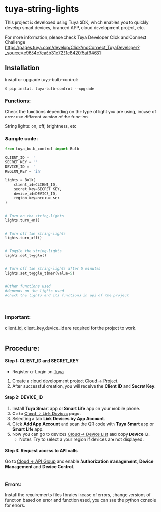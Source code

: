 # tuya-string-lights #

This project is developed using Tuya SDK, which enables you to quickly develop smart devices, branded APP, cloud development project, etc.

For more information, please check Tuya Developer Click and Connect Challenge https://pages.tuya.com/develop/ClickAndConnect_TuyaDeveloper?_source=e9684c7ca6b31e7221c8420f5af94631


## Installation
Install or upgrade tuya-bulb-control:
```
$ pip install tuya-bulb-control --upgrade
```

<h3>Functions:</h3>
Check the functions depending on the type of light you are using, incase of error use different version of the function <br>

String lights: on, off, brightness, etc
<br>


<h3>Sample code:</h3>

```Python
from tuya_bulb_control import Bulb

CLIENT_ID = ''
SECRET_KEY = ''
DEVICE_ID = ''
REGION_KEY = 'in'

lights = Bulb(
    client_id=CLIENT_ID,
    secret_key=SECRET_KEY,
    device_id=DEVICE_ID,
    region_key=REGION_KEY
)


# Turn on the string-lights
lights.turn_on()


# Turn off the string-lights
lights.turn_off()


# Toggle the string-lights
lights.set_toggle()


# Turn off the string-lights after 5 minutes
lights.set_toggle_timer(value=5)


#Other functions used
#depends on the lights used
#check the lights and its functions in api of the project
```

<br>

<h3>Important:</h3>
client_id, client_key,device_id are required for the project to work.
<br>
<br>

## Procedure:
#### Step 1: CLIENT_ID and SECRET_KEY
- Register or Login on <a href="https://auth.tuya.com" target="_blanck">Tuya</a>.
1. Create a cloud development project <a href="https://iot.tuya.com/cloud" target="_blanck">Cloud -> Project</a>.
2. After successful creation, you will receive the **Client ID** and **Secret Key**.


#### Step 2: DEVICE_ID
1. Install **Tuya Smart** app or **Smart Life** app on your mobile phone.
2. Go to <a href="https://iot.tuya.com/cloud/appinfo/cappId/device" target="_blanck">Cloud -> Link Devices</a> page.
3. Selecting a tab **Link Devices by App Account**.
4. Click **Add App Account** and scan the QR code with **Tuya Smart** app or **Smart Life** app.
5. Now you can go to devices <a href="https://iot.tuya.com/cloud/appinfo/cappId/deviceList" target="_blanck">Cloud -> Device List</a> and copy **Device ID**.
    * Notes: Try to select a your region if devices are not displayed.


#### Step 3: Request access to API calls
Go to <a href="https://iot.tuya.com/cloud/appinfo/cappId/setting" target="_blanck">Cloud -> API Group</a> and enable **Authorization management**, **Device Management** and **Device Control**.
<br>
<br>
<h3>Errors:</h3>
Install the requirements files libraies incase of errors, change versions of function based on error and function used, you can see the python console for errors.
